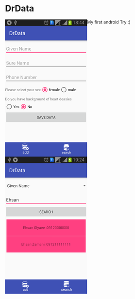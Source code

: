 # DrData
My first android Try :)
<img src="screenshots/device-2017-09-12-190150.png" height="450" align="left">
<img src="screenshots/device-2017-09-12-191641.png" height="450" align="center">

